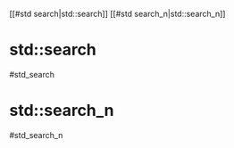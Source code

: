 
[[#std search|std::search]]
[[#std search_n|std::search_n]]


# std::search
#std_search




# std::search_n
#std_search_n


